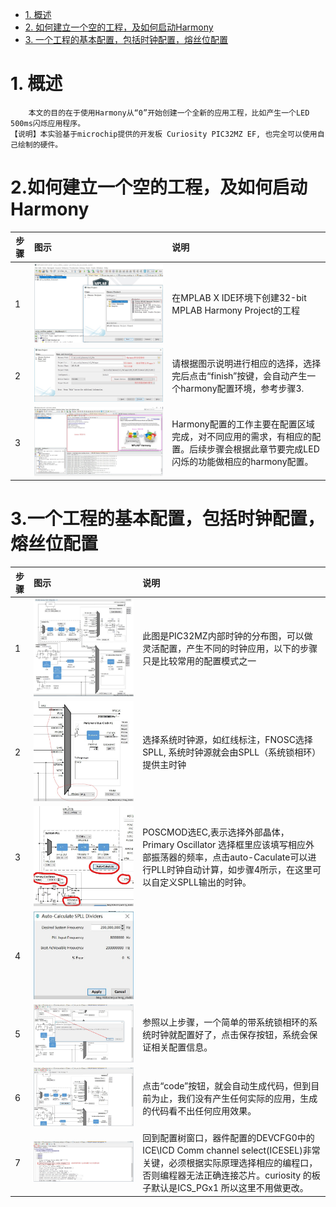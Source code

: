 * [1. 概述](#1-概述)
* [2. 如何建立一个空的工程，及如何启动Harmony](#2-如何建立一个空的工程，及如何启动Harmony)  
* [3. 一个工程的基本配置，包括时钟配置，熔丝位配置](#3-一个工程的基本配置，包括时钟配置，熔丝位配置)  


# 1. 概述 
```
    本文的目的在于使用Harmony从“0”开始创建一个全新的应用工程，比如产生一个LED 500ms闪烁应用程序。
【说明】本实验基于microchip提供的开发板 Curiosity PIC32MZ EF, 也完全可以使用自己绘制的硬件。
```
    

# 2.如何建立一个空的工程，及如何启动Harmony
 | 步骤 | 图示 | 说明 |
 | - | :----- | :-- | 
 | 1 | ![images](https://github.com/yuchengstudio/PIC32MZEF/blob/master/APP_note/pictures/harmony_start_001.jpg) | 在MPLAB X IDE环境下创建32-bit MPLAB Harmony Project的工程 | 
 | 2 | ![images](https://github.com/yuchengstudio/PIC32MZEF/blob/master/APP_note/pictures/harmony_start_002.jpg) | 请根据图示说明进行相应的选择，选择完后点击“finish”按键，会自动产生一个harmony配置环境，参考步骤3. | 
 | 3 | ![images](https://github.com/yuchengstudio/PIC32MZEF/blob/master/APP_note/pictures/harmony_start_003.jpg) | Harmony配置的工作主要在配置区域完成，对不同应用的需求，有相应的配置。后续步骤会根据此章节要完成LED闪烁的功能做相应的harmony配置。 |


# 3.一个工程的基本配置，包括时钟配置，熔丝位配置

 | 步骤 | 图示 | 说明 |
 | - | :------- | :- | 
 | 1 | ![images](https://github.com/yuchengstudio/PIC32MZEF/blob/master/APP_note/pictures/harmony_start_004.jpg) | 此图是PIC32MZ内部时钟的分布图，可以做灵活配置，产生不同的时钟应用，以下的步骤只是比较常用的配置模式之一 | 
 | 2 | ![images](https://github.com/yuchengstudio/PIC32MZEF/blob/master/APP_note/pictures/harmony_start_005.jpg) | 选择系统时钟源，如红线标注，FNOSC选择SPLL, 系统时钟源就会由SPLL（系统锁相环）提供主时钟 | 
 | 3 | ![images](https://github.com/yuchengstudio/PIC32MZEF/blob/master/APP_note/pictures/harmony_start_006.jpg) | POSCMOD选EC,表示选择外部晶体，Primary Oscillator 选择框里应该填写相应外部振荡器的频率，点击auto-Caculate可以进行PLL时钟自动计算，如步骤4所示，在这里可以自定义SPLL输出的时钟。 |
 | 4 | ![images](https://github.com/yuchengstudio/PIC32MZEF/blob/master/APP_note/pictures/harmony_start_007.jpg) |  |
 | 5 | ![images](https://github.com/yuchengstudio/PIC32MZEF/blob/master/APP_note/pictures/harmony_start_008.jpg) | 参照以上步骤，一个简单的带系统锁相环的系统时钟就配置好了，点击保存按钮，系统会保证相关配置信息。 |
 | 6 | ![images](https://github.com/yuchengstudio/PIC32MZEF/blob/master/APP_note/pictures/harmony_start_009.jpg) | 点击“code”按钮，就会自动生成代码，但到目前为止，我们没有产生任何实际的应用，生成的代码看不出任何应用效果。 |
 | 7 | ![images](https://github.com/yuchengstudio/PIC32MZEF/blob/master/APP_note/pictures/harmony_start_010.jpg) | 回到配置树窗口，器件配置的DEVCFG0中的 ICE\ICD Comm channel select(ICESEL)非常关键，必须根据实际原理选择相应的编程口，否则编程器无法正确连接芯片。curiosity 的板子默认是ICS_PGx1 所以这里不用做更改。 |
 
 






